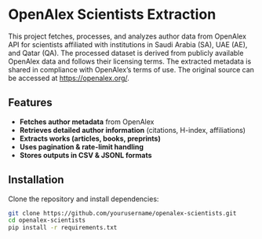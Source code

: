 # OpenAlex Scientists Extraction
This project fetches, processes, and analyzes author data from OpenAlex API for scientists affiliated with institutions in Saudi Arabia (SA), UAE (AE), and Qatar (QA). The processed dataset is derived from publicly available OpenAlex data and follows their licensing terms. The extracted metadata is shared in compliance with OpenAlex’s terms of use. The original source can be accessed at https://openalex.org/.


##  Features
- **Fetches author metadata** from OpenAlex
- **Retrieves detailed author information** (citations, H-index, affiliations)
- **Extracts works (articles, books, preprints)**
- **Uses pagination & rate-limit handling**
- **Stores outputs in CSV & JSONL formats**

##  Installation
Clone the repository and install dependencies:

```sh
git clone https://github.com/yourusername/openalex-scientists.git
cd openalex-scientists
pip install -r requirements.txt
